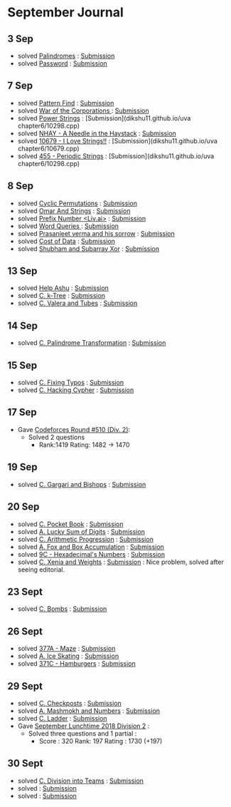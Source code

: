 
# September Journal

## 3 Sep

* solved [Palindromes](https://www.hackerearth.com/practice/algorithms/string-algorithm/basics-of-string-manipulation/practice-problems/algorithm/palindromes-3/) : [Submission](https://www.hackerearth.com/submission/19996442/)
* solved [Password](https://www.hackerearth.com/practice/algorithms/string-algorithm/basics-of-string-manipulation/practice-problems/algorithm/password-1/) : [Submission](https://www.hackerearth.com/submission/19996598/)

## 7 Sep

* solved [Pattern Find](https://www.spoj.com/problems/NAJPF/) : [Submission](dikshu11.github.io/spoj/pattern.cpp)
* solved [ War of the Corporations ](https://codeforces.com/contest/625/problem/B) : [Submission](dikshu11.github.io/codeforces/625B.cpp)
* solved [Power Strings](https://uva.onlinejudge.org/external/102/10298.pdf) : [Submission](dikshu11.github.io/uva chapter6/10298.cpp)
* solved [NHAY - A Needle in the Haystack](https://www.spoj.com/problems/NHAY/) : [Submission](dikshu11.github.io/spoj/needle.cpp)
* solved [10679 - I Love Strings!!](https://uva.onlinejudge.org/external/106/10679.pdf) : [Submission](dikshu11.github.io/uva chapter6/10679.cpp)
* solved [455 - Periodic Strings](https://uva.onlinejudge.org/external/4/455.pdf) : [Submission](dikshu11.github.io/uva chapter6/10298.cpp)

## 8 Sep

* solved [Cyclic Permutations](https://www.hackerearth.com/practice/algorithms/string-algorithm/z-algorithm/practice-problems/algorithm/cyclic-permutations-15/) : [Submission](https://www.hackerearth.com/submission/20142635/)
* solved [Omar And Strings](https://www.hackerearth.com/practice/algorithms/string-algorithm/z-algorithm/practice-problems/algorithm/omar-and-strings-1/) : [Submission](https://www.hackerearth.com/submission/20155183/)
* solved [ Prefix Number <Liv.ai>](https://www.hackerearth.com/practice/algorithms/string-algorithm/z-algorithm/practice-problems/algorithm/prefix-number-f5c76976/) : [Submission](https://www.hackerearth.com/submission/20156870/)
* solved [ Word Queries ](https://www.hackerearth.com/practice/data-structures/advanced-data-structures/trie-keyword-tree/practice-problems/algorithm/dummy4-2/) : [Submission](https://www.hackerearth.com/submission/20183733/)
* solved [Prasanjeet verma and his sorrow](https://www.hackerearth.com/practice/data-structures/advanced-data-structures/trie-keyword-tree/practice-problems/algorithm/prasanjeet-verma-and-his-sorrow/) : [Submission](https://www.hackerearth.com/submission/20184286/)
* solved [Cost of Data](https://www.hackerearth.com/practice/data-structures/advanced-data-structures/trie-keyword-tree/practice-problems/algorithm/cost-of-data-11/) : [Submission](https://www.hackerearth.com/submission/20185529/)
* solved [Shubham and Subarray Xor](https://www.hackerearth.com/practice/data-structures/advanced-data-structures/trie-keyword-tree/practice-problems/algorithm/shubham-and-subarray-xor-d9e787a7/description/) : [Submission](https://www.hackerearth.com/submission/20191510/)

## 13 Sep

* solved [Help Ashu](https://www.hackerearth.com/practice/data-structures/advanced-data-structures/fenwick-binary-indexed-trees/practice-problems/algorithm/help-ashu-1/) : [Submission](https://www.hackerearth.com/submission/20290827/)
* solved [C. k-Tree](http://codeforces.com/problemset/problem/431/C) : [Submission](http://codeforces.com/contest/431/submission/42842743)
* solved [C. Valera and Tubes](http://codeforces.com/problemset/problem/441/C) : [Submission](http://codeforces.com/contest/441/submission/42843340)

## 14 Sep

* solved [C. Palindrome Transformation](http://codeforces.com/problemset/problem/486/C) : [Submission](http://codeforces.com/contest/486/submission/42873234)

## 15 Sep

* solved [C. Fixing Typos](http://codeforces.com/problemset/problem/363/C) : [Submission](http://codeforces.com/contest/363/submission/42902282)
* solved [C. Hacking Cypher](http://codeforces.com/problemset/problem/490/C) : [Submission](http://codeforces.com/contest/490/submission/42903339)


## 17 Sep

* Gave [Codeforces Round #510 (Div. 2)](http://codeforces.com/contest/1042):
  * Solved 2 questions
    * Rank:1419  Rating: 1482 → 1470
    
## 19 Sep
* solved [C. Gargari and Bishops](http://codeforces.com/problemset/problem/463/C) : [Submission](http://codeforces.com/contest/463/submission/43093808)

## 20 Sep
* solved [C. Pocket Book](http://codeforces.com/problemset/problem/152/C) : [Submission](http://codeforces.com/contest/152/submission/43103443)
* solved [A. Lucky Sum of Digits](http://codeforces.com/problemset/problem/109/A) : [Submission](http://codeforces.com/contest/109/submission/43104390)
* solved [C. Arithmetic Progression](http://codeforces.com/problemset/problem/382/C) : [Submission](http://codeforces.com/contest/382/submission/43107644)
* solved [A. Fox and Box Accumulation](http://codeforces.com/contest/388/problem/A) : [Submission](http://codeforces.com/contest/388/submission/43144937)
* solved [9C - Hexadecimal's Numbers](http://codeforces.com/problemset/problem/9/C) : [Submission](http://codeforces.com/contest/9/submission/43150347)
* solved [C. Xenia and Weights](http://codeforces.com/contest/339/problem/C) : [Submission](http://codeforces.com/contest/339/submission/43158427) : Nice problem, solved after seeing editorial.


## 23 Sept

* solved [C. Bombs](http://codeforces.com/contest/350/problem/C) : [Submission](http://codeforces.com/contest/350/submission/43339363)

## 26 Sept
* solved [377A - Maze](http://codeforces.com/problemset/problem/377/A) : [Submission](http://codeforces.com/contest/377/submission/43449430)
* solved [A. Ice Skating](http://codeforces.com/contest/217/problem/A) : [Submission](http://codeforces.com/contest/217/submission/43454886)
* solved [371C - Hamburgers](http://codeforces.com/problemset/problem/371/C) : [Submission](http://codeforces.com/contest/371/submission/43459350)

## 29 Sept
* solved [C. Checkposts](http://codeforces.com/contest/427/problem/C) : [Submission](http://codeforces.com/contest/427/submission/43571428)
* solved [A. Mashmokh and Numbers](http://codeforces.com/problemset/problem/414/A) : [Submission](http://codeforces.com/contest/414/submission/43583714)
* solved [C. Ladder](http://codeforces.com/problemset/problem/279/C) : [Submission](http://codeforces.com/contest/279/submission/43584983)
* Gave [September Lunchtime 2018 Division 2](https://www.codechef.com/LTIME64B) :
  * Solved three questions and 1 partial :
    * Score : 320 Rank: 197 Rating : 1730 (+197)
    
    
## 30 Sept
* solved [C. Division into Teams](http://codeforces.com/problemset/problem/149/C) : [Submission](http://codeforces.com/contest/149/submission/43593261)
* solved []() : [Submission]()
* solved []() : [Submission]()
